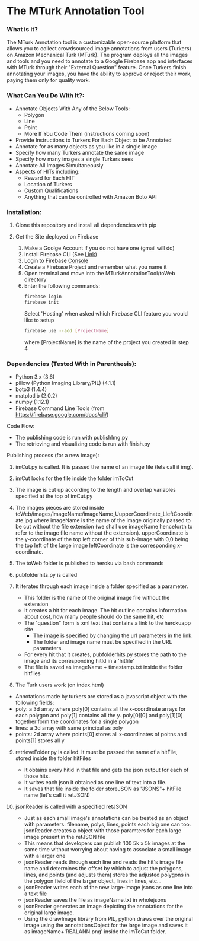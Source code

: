 # The MTurk Annotation Tool

### What is it?
The MTurk Annotation tool is a customizable open-source platform that allows you to collect crowdsourced image annotations from users (Turkers) on Amazon Mechanical Turk (MTurk). The program deploys all the images and tools and you need to annotate to a Google Firebase app and interfaces with MTurk through their "External Question" feature. Once Turkers finish annotating your images, you have the ability to approve or reject their work, paying them only for quality work.

### What Can You Do With It?:
- Annotate Objects With Any of the Below Tools:
 	- Polygon
 	- Line 
    - Point
    - More If You Code Them (instructions coming soon)
- Provide Instructions to Turkers For Each Object to be Annotated
- Annotate for as many objects as you like in a single image
- Specify how many Turkers annotate the same image
- Specify how many images a single Turkers sees
- Annotate All Images Simultaneously
- Aspects of HITs including:
  - Reward for Each HIT
  - Location of Turkers
  - Custom Qualifications
  - Anything that can be controlled with Amazon Boto API

### Installation:
1. Clone this repository and install all dependencies with pip

2. Get the Site deployed on Firebase
	1. Make a Goolge Account if you do not have one (gmail will do)
	2. Install Firebase CLI (See [Link](https://firebase.google.com/docs/cli/))
	3. Login to Firebase [Console](https://console.firebase.google.com/)
	4. Create a Firebase Project and remember what you name it
	5. Open terminal and move into the MTurkAnnotationTool/toWeb directory
	6. Enter the following commands:
		```bash
		firebase login
		firebase init 
		```
		Select 'Hosting' when asked which Firebase CLI feature you would like to setup
		```bash
		firebase use --add [ProjectName]
		```
		where [ProjectName] is the name of the project you created in step 4
### Dependencies (Tested With in Parenthesis):
- Python 3.x (3.6)
- pillow (Python Imaging Library/PIL) (4.1.1)
- boto3 (1.4.4) 
- matplotlib (2.0.2)
- numpy (1.12.1)
- Firebase Command Line Tools (from https://firebase.google.com/docs/cli/)

Code Flow:  

- The publishing code is run with publishImg.py
- The retrieving and visualizing code is run with finish.py

Publishing process (for a new image):   
1. imCut.py is called. It is passed the name of an image file (lets call it img).
2. imCut looks for the file inside the folder imToCut
3. The image is cut up according to the length and overlap variables specified at the top of imCut.py
4. The images pieces are stored inside toWeb/images/imageName/imageName_UupperCoordinate_LleftCoordinate.jpg
	where imageName is the name of the image originally passed to be cut without the file extension (we shall use imageName henceforth to refer to the image file name without the extension). upperCoordinate is the y-coordinate of the top left corner of this sub-image with 0,0 being the top left of the large image
	leftCoordinate is the corresponding x-coordinate.

5. The toWeb folder is published to heroku via bash commands

6. pubfolderhits.py is called
7. It iterates through each image inside a folder specified as a parameter. 
	- This folder is the name of the original image file without the extension
	- It creates a hit for each image. The hit outline contains information about cost, how many people should do the same hit, etc
	- The "question" form is xml text that contains a link to the herokuapp site
		- The image is specified by changing the url parameters in the link.
		- The folder and image name must be specified in the URL parameters.
	- For every hit that it creates, pubfolderhits.py stores the path to the image and its corresponding hitId in a 'hitfile'
	- The file is saved as imageName + timestamp.txt inside the folder hitfiles

8. The Turk users work (on index.html)
- Annotations made by turkers are stored as a javascript object with the following fields:
- poly: a 3d array where poly[0] contains all the x-coordinate arrays for each polygon and poly[1] contains all the y.
		poly[0][0] and poly[1][0] together form the coordinates for a single polygon
- lines: a 3d array with same principal as poly
- points: 2d array where points[0] stores all x-coordinates of poitns and points[1] stores all y

9. retrieveFolder.py is called. It must be passed the name of a hitFile, stored inside the folder hitFiles
	- It obtains every hitid in that file and gets the json output for each of those hits.
	- It writes each json it obtained as one line of text into a file.
	- It saves that file inside the folder storeJSON as "JSONS"+ hitFile name (let's call it retJSON)

10. jsonReader is called with a specified retJSON
	- Just as each small image's annotations can be treated as an object with parameters: filename, polys, lines, points
	each big one can too. jsonReader creates a object with those paramters for each large image present in the retJSON file
	- This means that developers can publish 100 5k x 5k images at the same time without worrying about having to associate a small image with a larger one
	- jsonReader reads through each line and
		reads the hit's image file name and determines the offset by which to adjust the polygons, lines, and points (and adjusts them)
		stores the adjusted polygons in the polygon field of the larger object, lines in lines, etc...
	- jsonReader writes each of the new large-image jsons as one line into a text file
	- jsonReader saves the file as imageName.txt in wholejsons
	- jsonReader generates an image depicting the annotations for the original large image. 
	- Using the drawImage library from PIL, python draws over the original image using the annotationsObject for the large image and saves it as imageName+'REALANN.png' inside the imToCut folder.





